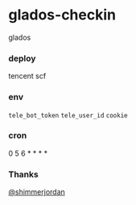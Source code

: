 # glados-checkin
glados

### deploy
tencent scf

### env
```tele_bot_token```
```tele_user_id```
```cookie```

### cron
0 5 6 * * * *

### Thanks
[@shimmerjordan](https://github.com/shimmerjordan/GLaDOS-autoCheckin)
